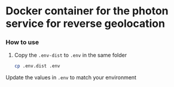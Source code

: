 # Docker container for the photon service for reverse geolocation


### How to use



1. Copy the `.env-dist` to `.env` in the same folder

    ```sh
    cp .env.dist .env
    ```

Update the values in `.env` to match your environment